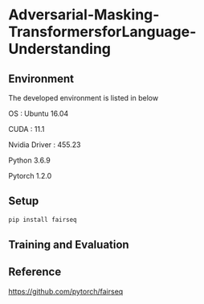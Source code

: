 # Adversarial-Masking-TransformersforLanguage-Understanding


## Environment

The developed environment is listed in below 

OS : Ubuntu 16.04 

CUDA : 11.1

Nvidia Driver : 455.23

Python 3.6.9

Pytorch 1.2.0

## Setup

```sh
pip install fairseq
```

## Training and Evaluation



## Reference

https://github.com/pytorch/fairseq
